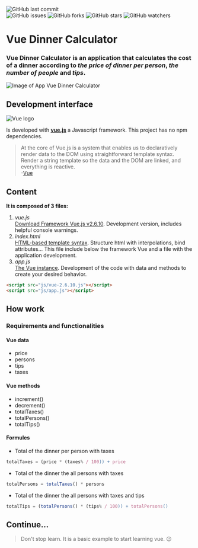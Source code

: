 ![GitHub last commit](https://img.shields.io/github/last-commit/beatrizsmerino/vue-dinner-calculator)  
![GitHub issues](https://img.shields.io/github/issues/beatrizsmerino/vue-dinner-calculator)
![GitHub forks](https://img.shields.io/github/forks/beatrizsmerino/vue-dinner-calculator)
![GitHub stars](https://img.shields.io/github/stars/beatrizsmerino/vue-dinner-calculator)
![GitHub watchers](https://img.shields.io/github/watchers/beatrizsmerino/vue-dinner-calculator)

# Vue Dinner Calculator

### Vue Dinner Calculator is an application that calculates the cost of a dinner according to _the price of dinner per person_, _the number of people_ and _tips_.

![Image of App Vue Dinner Calculator](README/images/vue-dinner-calculator.jpg)

## Development interface

![Vue logo](README/images/vue-js-2.jpg)

Is developed with **[vue.js](https://vuejs.org/)** a Javascript framework. This project has no npm dependencies.

> At the core of Vue.js is a system that enables us to declaratively render data to the DOM using straightforward template syntax. Render a string template so the data and the DOM are linked, and everything is reactive.  
> -[Vue](https://vuejs.org/v2/guide/)

## Content

**It is composed of 3 files:**

1. _vue.js_  
   [Download Framework Vue.js v2.6.10](https://github.com/vuejs/vue/archive/v2.6.10.zip). Development version, includes helpful console warnings.
2. _index.html_  
   [HTML-based template syntax](https://vuejs.org/v2/guide/syntax.html). Structure html with interpolations, bind attributes... This file include below the framework Vue and a file with the application development.
3. _app.js_  
   [The Vue instance](https://vuejs.org/v2/guide/instance.html). Development of the code with data and methods to create your desired behavior.

```html
<script src="js/vue-2.6.10.js"></script>
<script src="js/app.js"></script>
```

## How work

### Requirements and functionalities

#### Vue data

- price
- persons
- tips
- taxes

#### Vue methods

- increment()
- decrement()
- totalTaxes()
- totalPersons()
- totalTips()

#### Formules

- Total of the dinner per person with taxes

```javascript
totalTaxes = (price * (taxes% / 100)) + price
```

- Total of the dinner the all persons with taxes

```javascript
totalPersons = totalTaxes() * persons
```

- Total of the dinner the all persons with taxes and tips

```javascript
totalTips = (totalPersons() * (tips% / 100)) + totalPersons()
```

## Continue...

> Don't stop learn. It is a basic example to start learning vue. :wink:
